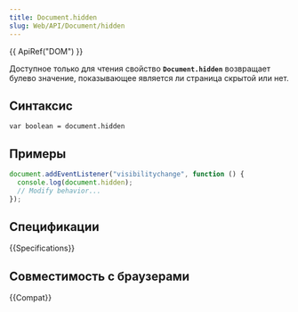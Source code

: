 ```yaml
---
title: Document.hidden
slug: Web/API/Document/hidden
---
```


{{ ApiRef("DOM") }}

Доступное только для чтения свойство **`Document.hidden`** возвращает булево значение, показывающее является ли страница скрытой или нет.

## Синтаксис

```
var boolean = document.hidden
```

## Примеры

```js
document.addEventListener("visibilitychange", function () {
  console.log(document.hidden);
  // Modify behavior...
});
```

## Спецификации

{{Specifications}}

## Совместимость с браузерами

{{Compat}}
